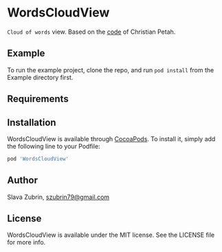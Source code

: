 # WordsCloudView

`Cloud of words` view. Based on the [code](https://github.com/PetahChristian/LionAndLamb) of Christian Petah.

## Example

To run the example project, clone the repo, and run `pod install` from the Example directory first.

## Requirements

## Installation

WordsCloudView is available through [CocoaPods](https://cocoapods.org). To install
it, simply add the following line to your Podfile:

```ruby
pod 'WordsCloudView'
```

## Author

Slava Zubrin, szubrin79@gmail.com

## License

WordsCloudView is available under the MIT license. See the LICENSE file for more info.
